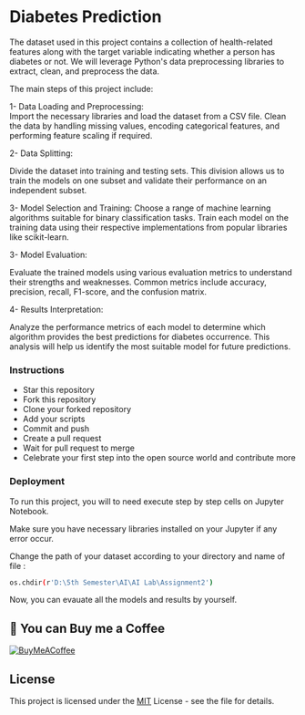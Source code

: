 
# Diabetes Prediction
The dataset used in this project contains a collection of health-related features along with the target variable indicating whether a person has diabetes or not. We will leverage Python's data preprocessing libraries to extract, clean, and preprocess the data.


The main steps of this project include:

1- Data Loading and Preprocessing:            
Import the necessary libraries and load the dataset from a CSV file. Clean the data by handling missing values, encoding categorical features, and performing feature scaling if required.

2- Data Splitting: 

Divide the dataset into training and testing sets. This division allows us to train the models on one subset and validate their performance on an independent subset.

3- Model Selection and Training:
Choose a range of machine learning algorithms suitable for binary classification tasks. Train each model on the training data using their respective implementations from popular libraries like scikit-learn.

3- Model Evaluation: 

Evaluate the trained models using various evaluation metrics to understand their strengths and weaknesses. Common metrics include accuracy, precision, recall, F1-score, and the confusion matrix.

4- Results Interpretation: 

Analyze the performance metrics of each model to determine which algorithm provides the best predictions for diabetes occurrence. This analysis will help us identify the most suitable model for future predictions.

### Instructions

- Star this repository    
- Fork this repository
- Clone your forked repository
- Add your scripts
- Commit and push
- Create a pull request
- Wait for pull request to merge
- Celebrate your first step into the open source world and contribute more


### Deployment

To run this project, you will to need execute step by step cells on Jupyter Notebook.

Make sure you have necessary libraries installed on your Jupyter if any error occur.

Change the path of your dataset according to your directory and name of file :
```bash
os.chdir(r'D:\5th Semester\AI\AI Lab\Assignment2')
```


Now, you can evauate all the models and results by yourself.



## 🔗 You can Buy me a Coffee

[![BuyMeACoffee](https://img.shields.io/badge/Buy%20Me%20a%20Coffee-ffdd00?style=for-the-badge&logo=buy-me-a-coffee&logoColor=black)](https://buymeacoffee.com/abd.mughni)


## License

This project is licensed under the [MIT](https://choosealicense.com/licenses/mit/) License - see the file for details.
